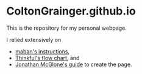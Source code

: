 # ColtonGrainger.github.io

This is the repository for my personal webpage.

I relied extensively on 
- [maban's instructions](https://24ways.org/2013/get-started-with-github-pages/), 
- [Thinkful's flow chart](https://www.thinkful.com/learn/a-guide-to-using-github-pages/), and 
- [Jonathan McGlone's guide](http://jmcglone.com/guides/github-pages/)
to create the page.

